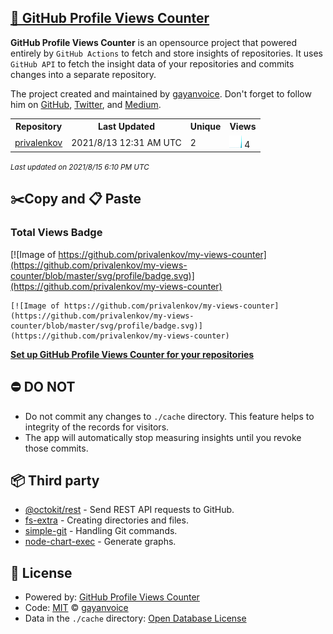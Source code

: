 ## [🚀 GitHub Profile Views Counter](https://github.com/gayanvoice/github-profile-views-counter)
**GitHub Profile Views Counter** is an opensource project that powered entirely by  `GitHub Actions` to fetch and store insights of repositories.
It uses `GitHub API` to fetch the insight data of your repositories and commits changes into a separate repository.

The project created and maintained by [gayanvoice](https://github.com/gayanvoice). Don't forget to follow him on [GitHub](https://github.com/gayanvoice), [Twitter](https://twitter.com/gayanvoice), and [Medium](https://gayanvoice.medium.com/).

<table>
	<tr>
		<th>
			Repository
		</th>
		<th>
			Last Updated
		</th>
		<th>
			Unique
		</th>
		<th>
			Views
		</th>
	</tr>
	<tr>
		<td>
			<a href="https://github.com/privalenkov/my-views-counter/tree/master/readme/394649420/year.md">
				privalenkov
			</a>
		</td>
		<td>
			2021/8/13 12:31 AM UTC
		</td>
		<td>
			2
		</td>
		<td>
			<img alt="Response time graph" src="https://github.com/privalenkov/my-views-counter/raw/master/graph/394649420/small/year.png" height="20"> 4
		</td>
	</tr>
</table>

<small><i>Last updated on 2021/8/15 6:10 PM UTC</i></small>

## ✂️Copy and 📋 Paste
### Total Views Badge
[![Image of https://github.com/privalenkov/my-views-counter](https://github.com/privalenkov/my-views-counter/blob/master/svg/profile/badge.svg)](https://github.com/privalenkov/my-views-counter)

```readme
[![Image of https://github.com/privalenkov/my-views-counter](https://github.com/privalenkov/my-views-counter/blob/master/svg/profile/badge.svg)](https://github.com/privalenkov/my-views-counter)
```
[**Set up GitHub Profile Views Counter for your repositories**](https://github.com/gayanvoice/github-profile-views-counter)
## ⛔ DO NOT
- Do not commit any changes to `./cache` directory. This feature helps to integrity of the records for visitors.
- The app will automatically stop measuring insights until you revoke those commits.
## 📦 Third party

- [@octokit/rest](https://www.npmjs.com/package/@octokit/rest) - Send REST API requests to GitHub.
- [fs-extra](https://www.npmjs.com/package/fs-extra) - Creating directories and files.
- [simple-git](https://www.npmjs.com/package/simple-git) - Handling Git commands.
- [node-chart-exec](https://www.npmjs.com/package/node-chart-exec) - Generate graphs.
## 📄 License
- Powered by: [GitHub Profile Views Counter](https://github.com/gayanvoice/github-profile-views-counter)
- Code: [MIT](./LICENSE) © [gayanvoice](https://github.com/gayanvoice)
- Data in the `./cache` directory: [Open Database License](https://opendatacommons.org/licenses/odbl/1-0/)